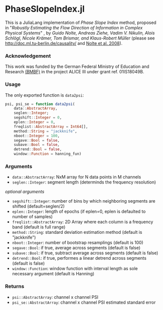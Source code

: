 # PhaseSlopeIndex.jl

This is a JuliaLang implementation of *Phase Slope Index* method, proposed in "*Robustly Estimating the Flow Direction of Information in Complex Physical Systems*" , by *Guido Nolte, Andreas Ziehe, Vadim V. Nikulin, Alois Schlögl, Nicole Krämer, Tom Brismar, and Klaus-Robert Müller* (please see http://doc.ml.tu-berlin.de/causality/ and [Nolte et al. 2008](http://link.aps.org/abstract/PRL/v100/e234101)).

### Acknowledgement
This work was funded by the German Federal Ministry of Education and Research [(BMBF)](https://www.bmbf.de/) in the project ALICE III under grant ref. 01IS18049B.

### Usage

The only exported function is `data2psi`:

```julia
psi, psi_se = function data2psi(
    data::AbstractArray,
    seglen::Integer;
    segshift::Integer = 0,
    eplen::Integer = 0,
    freqlist::AbstractArray = Int64[],
    method::String = "jackknife",
    nboot::Integer = 100,
    segave::Bool = false,
    subave::Bool = false,
    detrend::Bool = false,
    window::Function = hanning_fun)
```

### Arguments
- `data::AbstractArray`: NxM array for N data points in M channels
- `seglen::Integer`: segment length (determinds the frequency resolution)

*optional arguments*
- `segshift::Integer`: number of bins by which neighboring segments are shifted (default=seglen/2)
- `eplen::Integer`: length of epochs (if eplen=0, eplen is defaulted to number of samples)
- `freqlist::AbstractArray`: 2D Array where each column is a frequency band (default is full range)
- `method::String`: standard deviation estimation method (default is "jackknife")
- `nboot::Integer`: number of bootstrap resamplings (default is 100)
- `segave::Bool`: if true, average across segments (default is false)
- `subave::Bool`: if true, subtract average across segments (default is false)
- `detrend::Bool`: if true, performes a linear detrend across segments (default is false)
- `window::Function`: window function with interval length as sole necessary argument (default is Hanning)

### Returns
- `psi::AbstractArray`: channel x channel PSI
- `psi_se::AbstractArray`: channel x channel PSI estimated standard error

